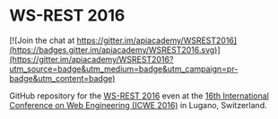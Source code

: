 # WS-REST 2016

[![Join the chat at https://gitter.im/apiacademy/WSREST2016](https://badges.gitter.im/apiacademy/WSREST2016.svg)](https://gitter.im/apiacademy/WSREST2016?utm_source=badge&utm_medium=badge&utm_campaign=pr-badge&utm_content=badge)

GitHub repository for the [WS-REST 2016](http://ws-rest.org/2016/) even at the [16th International Conference on Web Engineering (ICWE 2016)](http://icwe2016.webengineering.org/) in Lugano, Switzerland.
